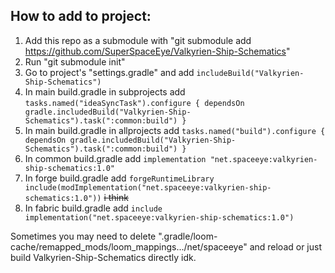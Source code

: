 

## How to add to project:
1) Add this repo as a submodule with "git submodule add https://github.com/SuperSpaceEye/Valkyrien-Ship-Schematics"
2) Run "git submodule init"
3) Go to project's "settings.gradle" and add ``` includeBuild("Valkyrien-Ship-Schematics") ```
4) In main build.gradle in subprojects add ``` tasks.named("ideaSyncTask").configure { dependsOn gradle.includedBuild("Valkyrien-Ship-Schematics").task(":common:build") } ```
5) In main build.gradle in allprojects add ``` tasks.named("build").configure { dependsOn gradle.includedBuild("Valkyrien-Ship-Schematics").task(":common:build") } ```
6) In common build.gradle add ``` implementation "net.spaceeye:valkyrien-ship-schematics:1.0" ```
7) In forge build.gradle add ``` forgeRuntimeLibrary include(modImplementation("net.spaceeye:valkyrien-ship-schematics:1.0")) ``` ~~i think~~
8) In fabric build.gradle add ``` include implementation("net.spaceeye:valkyrien-ship-schematics:1.0") ```

Sometimes you may need to delete ".gradle/loom-cache/remapped_mods/loom_mappings.../net/spaceeye" and reload or just build Valkyrien-Ship-Schematics directly idk.